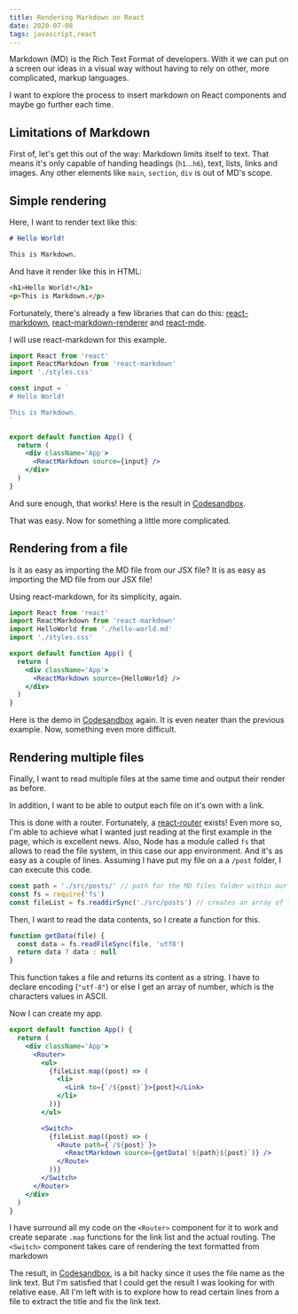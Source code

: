 ```yaml
---
title: Rendering Markdown on React
date: 2020-07-08
tags: javascript,react
---
```


Markdown (MD) is the Rich Text Format of developers. With it we can put on a screen our ideas in a visual way without having to rely on other, more complicated, markup languages.

I want to explore the process to insert markdown on React components and maybe go further each time.

## Limitations of Markdown

First of, let's get this out of the way: Markdown limits itself to text. That means it's only capable of handing headings (`h1`...`h6`), text, lists, links and images. Any other elements like `main`, `section`, `div` is out of MD's scope.

## Simple rendering

Here, I want to render text like this:

```markdown
# Hello World!

This is Markdown.
```

And have it render like this in HTML:

```html
<h1>Hello World!</h1>
<p>This is Markdown.</p>
```

Fortunately, there's already a few libraries that can do this: [react-markdown](https://github.com/rexxars/react-markdown), [react-markdown-renderer](https://github.com/InsidersByte/react-markdown-renderer) and [react-mde](https://github.com/andrerpena/react-mde).

I will use react-markdown for this example.

```jsx
import React from 'react'
import ReactMarkdown from 'react-markdown'
import './styles.css'

const input = `
# Hello World!

This is Markdown.
`

export default function App() {
  return (
    <div className='App'>
      <ReactMarkdown source={input} />
    </div>
  )
}
```

And sure enough, that works! Here is the result in [Codesandbox](https://codesandbox.io/s/react-markdown-simple-demo-9tbb8?file=/src/App.js).

That was easy. Now for something a little more complicated.

## Rendering from a file

Is it as easy as importing the MD file from our JSX file? It is as easy as importing the MD file from our JSX file!

Using react-markdown, for its simplicity, again.

```jsx
import React from 'react'
import ReactMarkdown from 'react-markdown'
import HelloWorld from './hello-world.md'
import './styles.css'

export default function App() {
  return (
    <div className='App'>
      <ReactMarkdown source={HelloWorld} />
    </div>
  )
}
```

Here is the demo in [Codesandbox](https://codesandbox.io/s/react-markdown-from-file-demo-hni2h) again. It is even neater than the previous example. Now, something even more difficult.

## Rendering multiple files

Finally, I want to read multiple files at the same time and output their render as before.

In addition, I want to be able to output each file on it's own with a link.

This is done with a router. Fortunately, a [react-router](https://github.com/ReactTraining/react-router) exists! Even more so, I'm able to achieve what I wanted just reading at the first example in the page, which is excellent news. Also, Node has a module called `fs` that allows to read the file system, in this case our app environment. And it's as easy as a couple of lines. Assuming I have put my file on a a `/post` folder, I can execute this code.

```jsx
const path = './src/posts/' // path for the MD files folder within our project
const fs = require('fs')
const fileList = fs.readdirSync('./src/posts') // creates an array of filenames
```

Then, I want to read the data contents, so I create a function for this.

```jsx
function getData(file) {
  const data = fs.readFileSync(file, 'utf8')
  return data ? data : null
}
```

This function takes a file and returns its content as a string. I have to declare encoding (`"utf-8"`) or else I get an array of number, which is the characters values in ASCII.

Now I can create my app.

```jsx
export default function App() {
  return (
    <div className='App'>
      <Router>
        <ul>
          {fileList.map((post) => (
            <li>
              <Link to={`/${post}`}>{post}</Link>
            </li>
          ))}
        </ul>

        <Switch>
          {fileList.map((post) => (
            <Route path={`/${post}`}>
              <ReactMarkdown source={getData(`${path}${post}`)} />
            </Route>
          ))}
        </Switch>
      </Router>
    </div>
  )
}
```

I have surround all my code on the `<Router>` component for it to work and create separate `.map` functions for the link list and the actual routing. The `<Switch>` component takes care of rendering the text formatted from markdown

The result, in [Codesandbox](https://codesandbox.io/s/react-markdown-multiple-files-mdhry), is a bit hacky since it uses the file name as the link text. But I'm satisfied that I could get the result I was looking for with relative ease. All I'm left with is to explore how to read certain lines from a file to extract the title and fix the link text.
